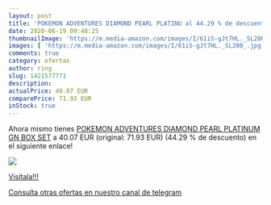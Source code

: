 ```yaml
---
layout: post
title: 'POKEMON ADVENTURES DIAMOND PEARL PLATINU al 44.29 % de descuento'
date: 2020-06-19 09:48:25
thumbnailImage: 'https://m.media-amazon.com/images/I/61iS-gJt7HL._SL200_.jpg'
images: [ 'https://m.media-amazon.com/images/I/61iS-gJt7HL._SL200_.jpg' ]
comments: true
category: ofertas
author: ring
slug: 1421577771
description:
actualPrice: 40.07 EUR
comparePrice: 71.93 EUR
inStock: true
---
```


Ahora mismo tienes [POKEMON ADVENTURES DIAMOND PEARL PLATINUM GN BOX SET](https://www.amazon.com/dp/1421577771/?tag=redken08-20) a 40.07 EUR (original: 71.93 EUR) (44.29 %  de descuento) en el siguiente enlace!

[![](https://m.media-amazon.com/images/I/61iS-gJt7HL._SL200_.jpg)](https://www.amazon.com/dp/1421577771/?tag=redken08-20)

[Visítala!!!](https://www.amazon.com/dp/1421577771/?tag=redken08-20)

[Consulta otras ofertas en nuestro canal de telegram](https://t.me/s/ofertas25)
